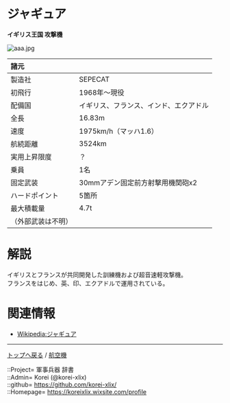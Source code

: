 # ジャギュア
**イギリス王国 攻撃機**

![aaa.jpg](https://bn02pap001files.storage.live.com/y4mnIvcrWOogTlifdkrI6ARTklL3JOomhlFr3pZjJlm722-Ks-VHz6zyReG5kRuUMSP_agc0PK8bvb5bwYluycvhzvlDAtMMXjLGJNbVETdSUv0KotNYgnWLDlmQTDUdRnX-O09XGHNAIVggekjHKRn3pze-EDpraKET5tVLiJ7UceZF1pcdM7aqSRpXanAEUSB?width=640&height=426&cropmode=none)  
  
|諸元  |  |
|:--|:--|
|製造社  |SEPECAT  |
|初飛行  |1968年～現役  |
|配備国  |イギリス、フランス、インド、エクアドル  |
|全長    |16.83m  |
|速度    |1975km/h（マッハ1.6）  |
|航続距離  |3524km  |
|実用上昇限度|？  |
|乗員    |1名  |
|固定武装  |30mmアデン固定前方射撃用機関砲x2  |
|ハードポイント  |5箇所  |
|最大積載量  |4.7t  |
|（外部武装は不明）  |  |


# 解説
イギリスとフランスが共同開発した訓練機および超音速軽攻撃機。  
フランスをはじめ、英、印、エクアドルで運用されている。  


# 関連情報
* [Wikipedia:ジャギュア](https://ja.wikipedia.org/wiki/SEPECAT_%E3%82%B8%E3%83%A3%E3%82%AE%E3%83%A5%E3%82%A2)


***
[トップへ戻る](/readme.md) / [航空機](/plane/readme.md)  
  
::Project= 軍事兵器 辞書  
::Admin= Korei (@korei-xlix)  
::github= https://github.com/korei-xlix/  
::Homepage= https://koreixlix.wixsite.com/profile  
